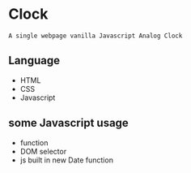 # Clock

`A single webpage vanilla Javascript Analog Clock`

## Language 

* HTML
* CSS
* Javascript

## some Javascript usage

* function
* DOM selector
* js built in new Date function